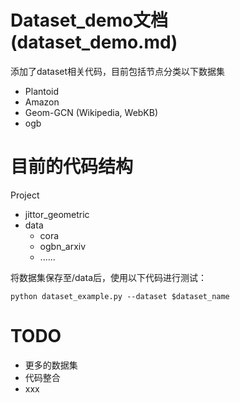 <!--
 * @Description: 
 * @Author: lrl
 * @Date: 2024-07-01
-->

# Dataset_demo文档 (dataset_demo.md)
添加了dataset相关代码，目前包括节点分类以下数据集
* Plantoid
* Amazon
* Geom-GCN (Wikipedia, WebKB)
* ogb

# 目前的代码结构
Project
- jittor_geometric
- data
  - cora
  - ogbn_arxiv
  - ......

将数据集保存至/data后，使用以下代码进行测试：
```
python dataset_example.py --dataset $dataset_name 
```

# TODO
* 更多的数据集
* 代码整合
* xxx



